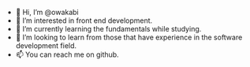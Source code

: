 - 👋 Hi, I’m @owakabi
- 👀 I’m interested in front end development.
- 🌱 I’m currently learning the fundamentals while studying. 
- 💞️ I’m looking to learn from those that have experience in the software development field. 
- 📫 You can reach me on github. 

<!---
owakabi/owakabi is a ✨ special ✨ repository because its `README.md` (this file) appears on your GitHub profile.
You can click the Preview link to take a look at your changes.
--->
